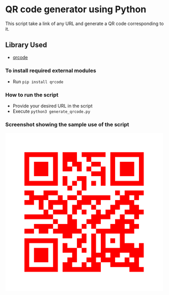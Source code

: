 # QR code generator using Python
This script take a link of any URL and generate a QR code corresponding to it.

## Library Used
* [qrcode](https://github.com/lincolnloop/python-qrcode)

### To install required external modules
* Run `pip install qrcode` 

### How to run the script
- Provide your desired URL in the script
- Execute `python3 generate_qrcode.py`

### Screenshot showing the sample use of the script

![QR code Output](url_qrcode.png)
